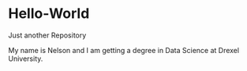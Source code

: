 # Hello-World
Just another Repository

My name is Nelson and I am getting a degree in Data Science at Drexel University.
